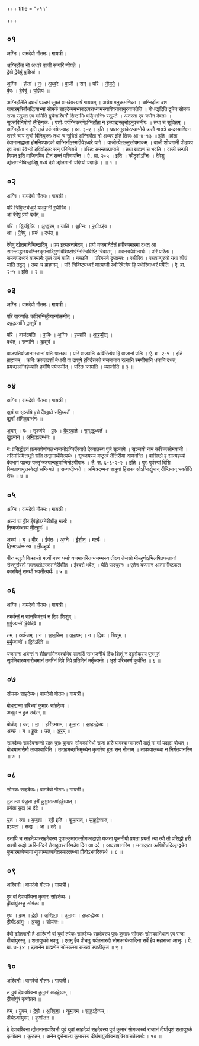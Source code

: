 +++
title = "०१५"

+++


## ०१
अग्निः। वामदेवो गौतमः। गायत्री।

अ॒ग्निर्होता॑ नो अध्व॒रे वा॒जी सन्परि॑ णीयते ।  
दे॒वो दे॒वेषु॑ य॒ज्ञियः॑ ॥

अ॒ग्निः । होता॑ । नः॒ । अ॒ध्व॒रे । वा॒जी । सन् । परि॑ । नी॒य॒ते॒ ।  
दे॒वः । दे॒वेषु॑ । य॒ज्ञियः॑ ॥

अग्निर्होतेति दशर्चं पञ्चमं सूक्तं वामदेवस्यार्षं गायत्रम् । अत्रेय मनुक्रमणिका । अग्निर्होता दश गायत्रमृषिर्बोधदित्याभ्यां सोमकं साहदेव्यमभ्यवदत्पराभ्यामस्याश्विनावायुरयाचतेति । बोधद्यदिति द्वृचेन सोमक राजा स्तूयत एष वामिति द्वृचेनाश्विनौ शिष्टाभिः षड्भिरग्निः स्तूयते । अतस्ता एव क्रमेन देवताः । सूक्तविनियोगो लैङ्गिकः । पशोः पर्यग्निकरणेऽग्निर्होता न इत्याद्यस्तृचोऽनुवचनीयः । तथा च सूत्रितम् । अग्निर्होता न इति तृचं पर्यग्नयेऽन्वाह । आ. ३-२ । इति । प्रातरनुवाकेऽप्याग्नेये क्रतौ गायत्रे छन्दस्याश्विन शस्त्रे चायं तृचो विनियुक्तः तथा च सूत्रितं अग्निर्होता नो अध्वर इति तिस्रः आ-४-१३ ॥ इति ॥होता देवानामाह्वाता होमनिश्पादको वाग्निर्नोऽस्मदीयेऽध्वरे यागे । वाजीत्येतल्लुप्तोपमाकम् । वाजी शीघ्रगामी वोढाश्व इव तथा देवेभ्यो हविर्वाहकः सन् परिणियते । परितः समन्तात्प्राप्यते । तथा ब्राह्मणं च भवति । वाजी सन्परि णियत इति वाजिनमिव ह्येनं सन्तं परिणयन्ति । ऐ . ब्रा. २-५ । इति । कीदृशोऽग्निः । देवेशु द्योतमानेष्विन्द्रादिषु मध्ये देवो द्योतमानो यज्ञियो यज्ञार्हः । ॥ १ ॥

## ०२
अग्निः। वामदेवो गौतमः। गायत्री।

परि॑ त्रिवि॒ष्ट्य॑ध्व॒रं यात्य॒ग्नी र॒थीरि॑व ।  
आ दे॒वेषु॒ प्रयो॒ दध॑त् ॥

परि॑ । त्रि॒ऽवि॒ष्टि । अ॒ध्व॒रम् । याति॑ । अ॒ग्निः । र॒थीःऽइ॑व ।  
आ । दे॒वेषु॑ । प्रयः॑ । दध॑त् ॥

देवेषु द्योतमानेष्विन्द्रादिषु । प्रय इत्यन्ननामेदम् । प्रयो यजमानैर्दत्तं हवीरुपमन्नमा दधत् आ समन्ताद्धारयन्नग्निरङ्गनादिगुणविशिष्टोऽग्निस्त्रिविष्टि त्रिवारम् । सवनत्रये‍पीत्यर्थः । परि परितः । समन्तादध्वरं यजमानैः कृतं यागं याति । गच्छति । परिगमने दृष्टान्तः । रथीरिव । रथवान्पुरुषो यथा शीघ्रं याति तद्वत् । तथा च ब्राह्मनम् । परि त्रिविष्ट्यध्वरं यात्यग्नी रथीरिवेत्येष हि रथीरिवाध्वरं पर्येति । ऐ. ब्रा. २-५ । इति ॥ २ ॥

## ०३
अग्निः। वामदेवो गौतमः। गायत्री।

परि॒ वाज॑पतिः क॒विर॒ग्निर्ह॒व्यान्य॑क्रमीत् ।  
दध॒द्रत्ना॑नि दा॒शुषे॑ ॥

परि॑ । वाज॑ऽपतिः । क॒विः । अ॒ग्निः । ह॒व्यानि॑ । अ॒क्र॒मी॒त् ।  
दध॑त् । रत्ना॑नि । दा॒शुषे॑ ॥

वाजपतिर्वाजानामन्नानां पतिः पालकः । परि वाजपतिः कविरित्येष हि वाजानां पतिः । ऐ. ब्रा. २-५ । इति ब्राह्मनम् । कविः क्रान्तदर्शी मेधावी वा दाशुषे हविर्दत्तवते यजमानाय रत्नानि रमणीयानि धनानि दधत् प्रयच्छन्नग्निर्हव्यानि हवींषि पर्यक्रमीत् । परितः क्रामति । व्याप्नोति ॥ ३ ॥

## ०४
अग्निः। वामदेवो गौतमः। गायत्री।

अ॒यं यः सृञ्ज॑ये पु॒रो दै॑ववा॒ते स॑मि॒ध्यते॑ ।  
द्यु॒माँ अ॑मित्र॒दम्भ॑नः ॥

अ॒यम् । यः । सृञ्ज॑ये । पु॒रः । दै॒व॒ऽवा॒ते । स॒म्ऽइ॒ध्यते॑ ।  
द्यु॒ऽमान् । अ॒मि॒त्र॒ऽदम्भ॑नः ॥

यः प्रसिद्धोऽयं प्रत्यक्शेणोपलभ्यमानोऽग्निर्दैववाते देववातस्य पुत्रे सृञ्जये । सृञ्जयो नाम कश्चित्सोमयाची । तस्मिन्निमित्तभूते सति तद्यागार्थमित्यर्थः । सृञ्जयस्य यष्टृत्वं तैत्तिरीया आमनन्ति । वासिष्ठो ह सात्यहव्यो देवभागं पप्रच्छ यत्सृ‘ज्जयान्बहुयाजिनोऽयीयजः । तै. स. ६-६-२-२ । इति । पुरः पुर्वस्यां दिशि स्थितायामुत्तरवेद्यां समिध्यते । सम्यग्दीप्यते । अमित्रदम्भनः शत्रूणां हिंसकः सोऽग्निर्द्युमान् दीप्तिमान् भवतीति शेषः ॥ ४ ॥

## ०५
अग्निः। वामदेवो गौतमः। गायत्री।

अस्य॑ घा वी॒र ईव॑तो॒ऽग्नेरी॑शीत॒ मर्त्यः॑ ।  
ति॒ग्मज॑म्भस्य मी॒ळ्हुषः॑ ॥

अस्य॑ । घ॒ । वी॒रः । ईव॑तः । अ॒ग्नेः । ई॒शी॒त॒ । मर्त्यः॑ ।  
ति॒ग्मऽज॑म्भस्य । मी॒ळ्हुषः॑ ॥

वीरः स्तुतौ विक्रान्तो मर्त्यो मरण धर्माः यजमानस्तिग्मजम्भस्य तीक्ष्ण तेजसो मीळ्हुषोऽभिलषितफलानां सेक्तुरीवतो गमनवतोऽस्काग्नेरीशीत । ईश्वरो भवेत् । घेति पादपूरनः । एतेन यजमान आत्माभीष्टफल कारयितुं समर्थो भवतीत्यर्थः ॥ ५ ॥

## ०६
अग्निः। वामदेवो गौतमः। गायत्री।

तमर्व॑न्तं॒ न सा॑न॒सिम॑रु॒षं न दि॒वः शिशु॑म् ।  
म॒र्मृ॒ज्यन्ते॑ दि॒वेदि॑वे ॥

तम् । अर्व॑न्तम् । न । सा॒न॒सिम् । अ॒रु॒षम् । न । दि॒वः । शिशु॑म् ।  
म॒र्मृ॒ज्यन्ते॑ । दि॒वेऽदि॑वे ॥

यजमाना अर्वन्तं न शीघ्रगामिनमश्वमिव सानसिं सम्भजनीयं दिवः शिशुं न द्युलोकस्य पुत्रभूतं सूर्यमिवारुषमारोचमानं तमग्निं दिवे दिवे प्रतिदिनं मर्मृज्यन्ते । भृशं परिचरणं कुर्वन्ति ॥ ६ ॥

## ०७
सोमकः साहदेव्यः। वामदेवो गौतमः। गायत्री।

बोध॒द्यन्मा॒ हरि॑भ्यां कुमा॒रः सा॑हदे॒व्यः ।  
अच्छा॒ न हू॒त उद॑रम् ॥

बोध॑त् । यत् । मा॒ । हरि॑ऽभ्याम् । कु॒मा॒रः । सा॒ह॒ऽदे॒व्यः ।  
अच्छ॑ । न । हू॒तः । उत् । अ॒र॒म् ॥

साहदेव्यः सहदेवनाम्नो राज्ञः पुत्रः कुमारः सोमकाभिधो राजा हरिभ्यामश्वाभ्यामश्वौ दातुं मा मां यद्यदा बोधत् । बोधयामासेमौ तावाश्वाविति । तदाहमच्छभिमुख्येन कुमारेण हूतः सन् नोदरम् । तावश्वालब्ध्वा न निर्गतवानस्मि ॥ ७ ॥

## ०८
सोमकः साहदेव्यः। वामदेवो गौतमः। गायत्री।

उ॒त त्या य॑ज॒ता हरी॑ कुमा॒रात्सा॑हदे॒व्यात् ।  
प्रय॑ता स॒द्य आ द॑दे ॥

उ॒त । त्या । य॒ज॒ता । हरी॒ इति॑ । कु॒मा॒रात् । सा॒ह॒दे॒व्यात् ।  
प्रऽय॑ता । स॒द्यः । आ । द॒दे॒ ॥

उतापि च साहदेव्यात्सहदेवस्य पुत्रात्कुमारात्सोमकाद्राज्ञो यजता पूजनीयौ प्रयता प्रयतौ त्या त्यौ तौ प्रसिद्धौ हरी अश्वौ सद्यो ऋस्मिन्दिने तेनाहूतस्तस्मिन्नेव दिन आ ददे । आदत्तवानस्मि । मन्त्रद्रष्टा ऋषिर्बोधदित्यृग्द्वयेन कुमारमश्वेप्सयाभ्युपगम्याश्वावेतस्माल्लब्ध्वा प्रीतोऽभवदित्यर्थः ॥ ८ ॥

## ०९
अश्विनौ। वामदेवो गौतमः। गायत्री।

ए॒ष वां॑ देवावश्विना कुमा॒रः सा॑हदे॒व्यः ।  
दी॒र्घायु॑रस्तु॒ सोम॑कः ॥

ए॒षः । वा॒म् । दे॒वौ॒ । अ॒श्वि॒ना॒ । कु॒मा॒रः । सा॒ह॒ऽदे॒व्यः ।  
दी॒र्घऽआ॑युः । अ॒स्तु॒ । सोम॑कः ॥

देवौ द्योतमानौ हे आश्विनौ वां युवां तर्पकः साहदेव्यः सहदेवस्य पुत्रः कुमारः सोमकः सोमकाभिधान एष राजा दीर्घायुरस्तु । शतायुष्को भवतु । एतमु हैव प्रोचतुः पर्वतनारदौ सोमकायेत्यादिना सर्वे हैव महाराजा आसुः । ऐ. ब्रा. ७-३४ । इत्यनेन ब्राह्मणेन सोमकस्य राजत्वं स्पष्टीकृतं ॥ ९ ॥

## १०
अश्विनौ। वामदेवो गौतमः। गायत्री।

तं यु॒वं दे॑वावश्विना कुमा॒रं सा॑हदे॒व्यम् ।  
दी॒र्घायु॑षं कृणोतन ॥

तम् । यु॒वम् । दे॒वौ॒ । अ॒श्वि॒ना॒ । कु॒मा॒रम् । सा॒ह॒ऽदे॒व्यम् ।  
दी॒र्घऽआ॑युषम् । कृ॒णो॒त॒न॒ ॥

हे देवावश्विना द्योतमानावश्विनौ युवं युवां साहदेव्यं सहदेवस्य पुत्रं कुमारं सोमकाख्यं राजानं दीर्घायुशं शतायुश्कं कृणोतन । कुरुतम् । अनेन द्वृचेनास्य कुमारस्य दीर्घमायुरश्विनावृषिरयाचतेत्यर्थः ॥ १० ॥